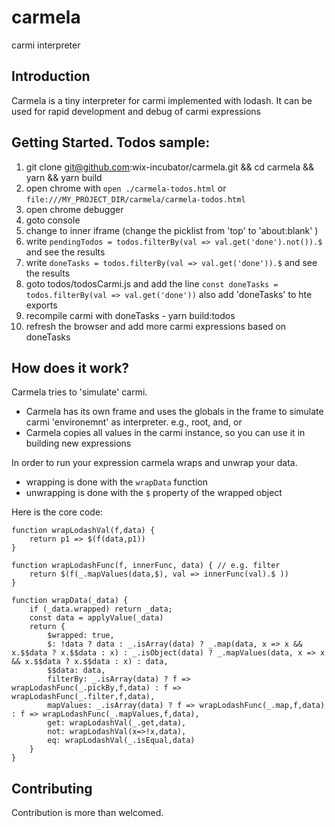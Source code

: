 # carmela
carmi interpreter

## Introduction
Carmela is a tiny interpreter for carmi implemented with lodash.
It can be used for rapid development and debug of carmi expressions

## Getting Started. Todos sample:
1. git clone git@github.com:wix-incubator/carmela.git && cd carmela && yarn && yarn build
2. open chrome with `open ./carmela-todos.html` or `file:///MY_PROJECT_DIR/carmela/carmela-todos.html`
3. open chrome debugger
4. goto console
5. change to inner iframe (change the picklist from 'top' to 'about:blank' )
6. write `pendingTodos = todos.filterBy(val => val.get('done').not()).$` and see the results
7. write `doneTasks = todos.filterBy(val => val.get('done')).$` and see the results
8. goto todos/todosCarmi.js and add the line `const doneTasks = todos.filterBy(val => val.get('done'))` also add 'doneTasks' to hte exports
9. recompile carmi with doneTasks - yarn build:todos
10. refresh the browser and add more carmi expressions based on doneTasks

## How does it work?

Carmela tries to 'simulate' carmi. 
- Carmela has its own frame and uses the globals in the frame to simulate carmi 'environemnt' as interpreter. e.g., root, and, or
- Carmela copies all values in the carmi instance, so you can use it in building new expressions

In order to run your expression carmela wraps and unwrap your data.
- wrapping is done with the `wrapData` function
- unwrapping is done with the `$` property of the wrapped object

Here is the core code:
~~~~
function wrapLodashVal(f,data) {
    return p1 => $(f(data,p1))
}

function wrapLodashFunc(f, innerFunc, data) { // e.g. filter
    return $(f(_.mapValues(data,$), val => innerFunc(val).$ ))
}

function wrapData(_data) {
    if (_data.wrapped) return _data;
    const data = applyValue(_data)
    return {
        $wrapped: true,
        $: !data ? data : _.isArray(data) ? _.map(data, x => x && x.$$data ? x.$$data : x) : _.isObject(data) ? _.mapValues(data, x => x && x.$$data ? x.$$data : x) : data,
        $$data: data,
        filterBy: _.isArray(data) ? f => wrapLodashFunc(_.pickBy,f,data) : f => wrapLodashFunc(_.filter,f,data),
        mapValues: _.isArray(data) ? f => wrapLodashFunc(_.map,f,data) : f => wrapLodashFunc(_.mapValues,f,data),
        get: wrapLodashVal(_.get,data),
        not: wrapLodashVal(x=>!x,data),
        eq: wrapLodashVal(_.isEqual,data)
    }
}
~~~~

## Contributing
Contribution is more than welcomed.
